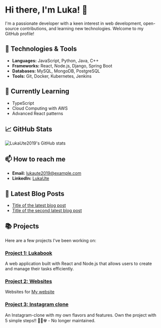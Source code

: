 # Hi there, I'm Luka! 👋

I'm a passionate developer with a keen interest in web development, open-source contributions, and learning new technologies. Welcome to my GitHub profile!

## 🔧 Technologies & Tools
- **Languages:** JavaScript, Python, Java, C++
- **Frameworks:** React, Node.js, Django, Spring Boot
- **Databases:** MySQL, MongoDB, PostgreSQL
- **Tools:** Git, Docker, Kubernetes, Jenkins

## 🌱 Currently Learning
- TypeScript
- Cloud Computing with AWS
- Advanced React patterns

## 📈 GitHub Stats
![LukaUte2019's GitHub stats](https://github-readme-stats.vercel.app/api?username=LukaUte2019&show_icons=true&theme=radical)

## 📫 How to reach me
- **Email:** [lukaute2019@example.com](mailto:lukapravivlogovi@gmail.com)
- **LinkedIn:** [LukaUte](https://www.linkedin.com/in/lukaute)

## 📝 Latest Blog Posts
<!-- BLOG-POST-LIST:START -->
- [Title of the latest blog post](#)
- [Title of the second latest blog post](#)
<!-- BLOG-POST-LIST:END -->

## 📚 Projects
Here are a few projects I've been working on:
### [Project 1: Lukabook](https://github.com/LukaUte2019/Lukabook)
A web application built with React and Node.js that allows users to create and manage their tasks efficiently.

### [Project 2: Websites](https://github.com/LukaUte2019/WebSites)
Websites for [My website](http://lukaserver.ddns.net)

### [Project 3: Instagram clone](https://github.com/LukaUte2019/Instagram-clone)
An Instagram-clone with my own flavors and features. Own the project with 5 simple steps!! 📸💝☢️ - No longer maintained.


